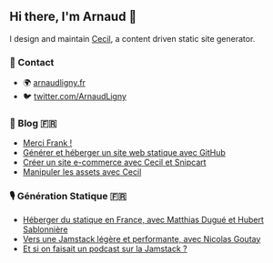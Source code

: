 ## Hi there, I'm Arnaud 👋

I design and maintain [Cecil](https://github.com/Cecilapp), a content driven static site generator.

### 📇 Contact

- 🌍 [arnaudligny.fr](https://arnaudligny.fr)
- 🐦 [twitter.com/ArnaudLigny](https://twitter.com/ArnaudLigny)

### 📝 Blog 🇫🇷
<!-- BLOG:START -->
- [Merci Frank !](https://arnaudligny.fr/blog/merci-frank/)
- [Générer et héberger un site web statique avec GitHub](https://arnaudligny.fr/blog/generer-et-heberger-un-site-statique-avec-github/)
- [Créer un site e-commerce avec Cecil et Snipcart](https://arnaudligny.fr/blog/un-site-e-commerce-avec-cecil-et-snipcart/)
- [Manipuler les assets avec Cecil](https://arnaudligny.fr/blog/manipuler-les-assets-avec-cecil/)
<!-- BLOG:END -->

### 🎙 Génération Statique 🇫🇷
<!-- PODCAST:START -->
- [Héberger du statique en France, avec Matthias Dugué et Hubert Sablonnière](https://anchor.fm/jamstatic/episodes/Hberger-du-statique-en-France--avec-Matthias-Dugu-et-Hubert-Sablonnire-enhc1t)
- [Vers une Jamstack légère et performante, avec Nicolas Goutay](https://anchor.fm/jamstatic/episodes/Vers-une-Jamstack-lgre-et-performante--avec-Nicolas-Goutay-emunhp)
- [Et si on faisait un podcast sur la Jamstack ?](https://anchor.fm/jamstatic/episodes/Et-si-on-faisait-un-podcast-sur-la-Jamstack-ekovh0)
<!-- PODCAST:END -->
